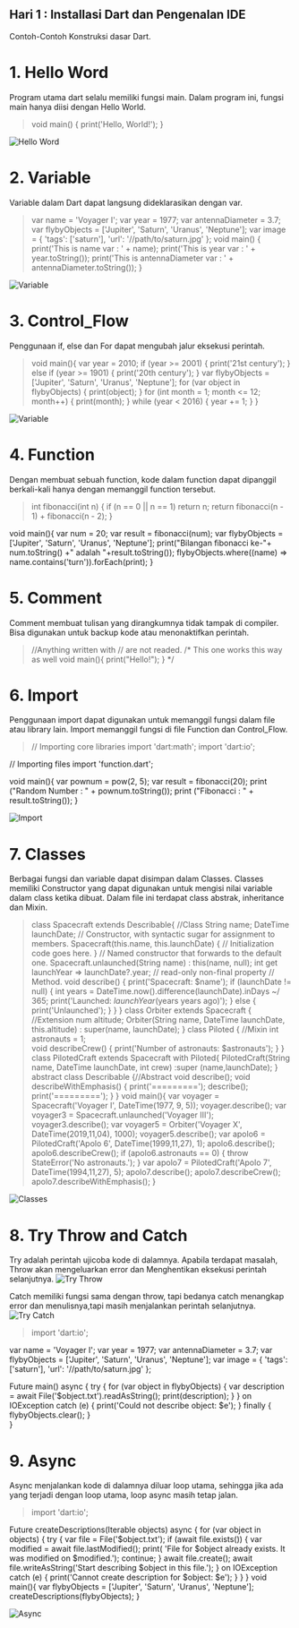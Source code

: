 ## Hari 1 : Installasi Dart dan Pengenalan IDE
Contoh-Contoh Konstruksi dasar Dart.

# 1. Hello Word
Program utama dart selalu memiliki fungsi main. Dalam program ini, fungsi main hanya diisi dengan Hello World.

>void main() {
  print('Hello, World!');
}

![Hello Word](https://github.com/Hilman27/picutreRepo/blob/master/Media2/1_HelloWorld.PNG?raw=true?raw=true)

# 2. Variable
Variable dalam Dart dapat langsung dideklarasikan dengan var.

>var name = 'Voyager I';
var year = 1977;
var antennaDiameter = 3.7;
var flybyObjects = ['Jupiter', 'Saturn', 'Uranus', 'Neptune'];
var image = {
  'tags': ['saturn'],
  'url': '//path/to/saturn.jpg'
};
void main() {
  print('This is name var : ' + name);
  print('This is year var : ' + year.toString());
  print('This is antennaDiameter var : ' + antennaDiameter.toString());
}

![Variable](https://github.com/Hilman27/picutreRepo/blob/master/Media2/2_Variable.PNG?raw=true)

# 3. Control_Flow
Penggunaan if, else dan For dapat mengubah jalur eksekusi perintah.

>void main(){
  var year = 2010;
    if (year >= 2001) {
    print('21st century');
  } else if (year >= 1901) {
    print('20th century');
  }
  var flybyObjects = ['Jupiter', 'Saturn', 'Uranus', 'Neptune'];
  for (var object in flybyObjects) {
    print(object);
  }
  for (int month = 1; month <= 12; month++) {
    print(month);
  }
  while (year < 2016) {
    year += 1;
  }
}

![Variable](https://github.com/Hilman27/picutreRepo/blob/master/Media2/3_ControlFlow.PNG?raw=true)

# 4. Function
Dengan membuat sebuah function, kode dalam function dapat dipanggil berkali-kali hanya dengan memanggil function tersebut.

>int fibonacci(int n) {
  if (n == 0 || n == 1) return n;
  return fibonacci(n - 1) + fibonacci(n - 2);
}

void main(){
  var num = 20;
  var result = fibonacci(num);
  var flybyObjects = ['Jupiter', 'Saturn', 'Uranus', 'Neptune'];
  print("Bilangan fibonacci ke-"+ num.toString() +" adalah "+result.toString());
  flybyObjects.where((name) => name.contains('turn')).forEach(print);
}

# 5. Comment
Comment membuat tulisan yang dirangkumnya tidak tampak di compiler. Bisa digunakan untuk backup kode atau menonaktifkan perintah.

>//Anything written with // are not readed.
/*
  This one works this way as well
  void main(){
    print("Hello!");
  }
*/

# 6. Import
Penggunaan import dapat digunakan untuk memanggil fungsi dalam file atau library lain.
Import memanggil fungsi di file Function dan Control_Flow.

>// Importing core libraries
import 'dart:math';
import 'dart:io';

// Importing files
import 'function.dart';

void main(){
  var pownum = pow(2, 5);
  var result = fibonacci(20);
  print ("Random Number : " + pownum.toString());
  print ("Fibonacci : " + result.toString());
}

![Import](https://github.com/Hilman27/picutreRepo/blob/master/Media2/5_Imports.PNG?raw=true)

# 7. Classes
Berbagai fungsi dan variable dapat disimpan dalam Classes. Classes memiliki Constructor yang dapat digunakan untuk mengisi nilai variable dalam class ketika dibuat. Dalam file ini terdapat class abstrak, inheritance dan Mixin. 

>class Spacecraft extends Describable{ //Class
  String name;
  DateTime launchDate;
  // Constructor, with syntactic sugar for assignment to members.
  Spacecraft(this.name, this.launchDate) {
    // Initialization code goes here.
  }
  // Named constructor that forwards to the default one.
  Spacecraft.unlaunched(String name) : this(name, null);
  int get launchYear =>
      launchDate?.year; // read-only non-final property
  // Method.
  void describe() {
    print('Spacecraft: $name');
    if (launchDate != null) {
      int years =
          DateTime.now().difference(launchDate).inDays ~/
              365;
      print('Launched: $launchYear ($years years ago)');
    } else {
      print('Unlaunched');
    }
  }
}
class Orbiter extends Spacecraft { //Extension
  num altitude;
  Orbiter(String name, DateTime launchDate, this.altitude)
      : super(name, launchDate);
}
class Piloted { //Mixin
  int astronauts = 1;  
  void describeCrew() {
    print('Number of astronauts: $astronauts');
  }
}
class PilotedCraft extends Spacecraft with Piloted{
   PilotedCraft(String name, DateTime launchDate, int crew)
   :super (name,launchDate);
}
abstract class Describable {//Abstract
  void describe();
  void describeWithEmphasis() {
    print('=========');
    describe();
    print('=========');
  }
}
void main(){
  var voyager = Spacecraft('Voyager I', DateTime(1977, 9, 5));
  voyager.describe();
  var voyager3 = Spacecraft.unlaunched('Voyager III');
  voyager3.describe();
  var voyager5 = Orbiter('Voyager X', DateTime(2019,11,04), 1000);
  voyager5.describe();
  var apolo6 = PilotedCraft('Apolo 6', DateTime(1999,11,27), 1);
  apolo6.describe();
  apolo6.describeCrew();
  if (apolo6.astronauts == 0) {
    throw StateError('No astronauts.');
  }
  var apolo7 = PilotedCraft('Apolo 7', DateTime(1994,11,27), 5);
  apolo7.describe();
  apolo7.describeCrew();
  apolo7.describeWithEmphasis();
}


![Classes](https://github.com/Hilman27/picutreRepo/blob/master/Media2/6_Classes.PNG?raw=true)

# 8. Try Throw and Catch
Try adalah perintah ujicoba kode di dalamnya. Apabila terdapat masalah, Throw akan mengeluarkan error dan Menghentikan eksekusi perintah selanjutnya. 
![Try Throw](https://github.com/Hilman27/picutreRepo/blob/master/Media2/7_Throw.PNG?raw=true)

Catch memiliki fungsi sama dengan throw, tapi bedanya catch menangkap error dan menulisnya,tapi masih menjalankan perintah selanjutnya.
![Try Catch](https://github.com/Hilman27/picutreRepo/blob/master/Media2/8_Catch.PNG?raw=true)

>import 'dart:io';

var name = 'Voyager I';
var year = 1977;
var antennaDiameter = 3.7;
var flybyObjects = ['Jupiter', 'Saturn', 'Uranus', 'Neptune'];
var image = {
  'tags': ['saturn'],
  'url': '//path/to/saturn.jpg'
};

Future main() async {
try {
  for (var object in flybyObjects) {
    var description = await File('$object.txt').readAsString();
    print(description);
  }
} on IOException catch (e) {
  print('Could not describe object: $e');
} finally {
  flybyObjects.clear();
}  
}

# 9. Async
Async menjalankan kode di dalamnya diluar loop utama, sehingga jika ada yang terjadi dengan loop utama, loop async masih tetap jalan.

>import 'dart:io';

Future<void> createDescriptions(Iterable<String> objects) async {
  for (var object in objects) {
    try {
      var file = File('$object.txt');
      if (await file.exists()) {
        var modified = await file.lastModified();
        print(
            'File for $object already exists. It was modified on $modified.');
        continue;
      }
      await file.create();
      await file.writeAsString('Start describing $object in this file.');
    } on IOException catch (e) {
      print('Cannot create description for $object: $e');
    }
  }
}
void main(){
var flybyObjects = ['Jupiter', 'Saturn', 'Uranus', 'Neptune'];
  createDescriptions(flybyObjects);
}

![Async](https://github.com/Hilman27/picutreRepo/blob/master/Media2/9_Async.PNG?raw=true)